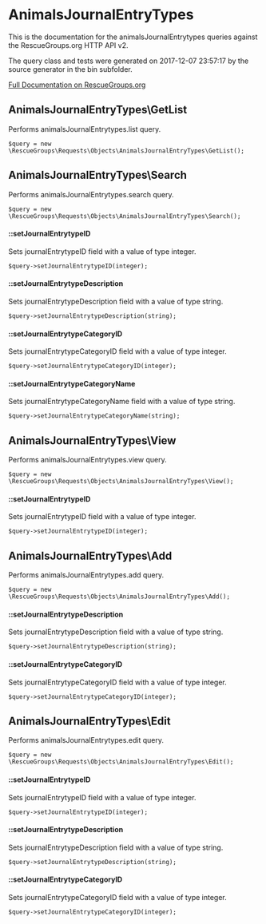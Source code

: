 # AnimalsJournalEntryTypes

This is the documentation for the animalsJournalEntrytypes queries against the RescueGroups.org HTTP API v2.

The query class and tests were generated on 2017-12-07 23:57:17 by the source generator in the bin subfolder.

[Full Documentation on RescueGroups.org](https://userguide.rescuegroups.org/display/APIDG/Object+definitions#Objectdefinitions-animalsJournalEntrytypes)

## AnimalsJournalEntryTypes\GetList

Performs animalsJournalEntrytypes.list query.

    $query = new \RescueGroups\Requests\Objects\AnimalsJournalEntryTypes\GetList();



## AnimalsJournalEntryTypes\Search

Performs animalsJournalEntrytypes.search query.

    $query = new \RescueGroups\Requests\Objects\AnimalsJournalEntryTypes\Search();

#### ::setJournalEntrytypeID

Sets journalEntrytypeID field with a value of type integer.

    $query->setJournalEntrytypeID(integer);

#### ::setJournalEntrytypeDescription

Sets journalEntrytypeDescription field with a value of type string.

    $query->setJournalEntrytypeDescription(string);

#### ::setJournalEntrytypeCategoryID

Sets journalEntrytypeCategoryID field with a value of type integer.

    $query->setJournalEntrytypeCategoryID(integer);

#### ::setJournalEntrytypeCategoryName

Sets journalEntrytypeCategoryName field with a value of type string.

    $query->setJournalEntrytypeCategoryName(string);



## AnimalsJournalEntryTypes\View

Performs animalsJournalEntrytypes.view query.

    $query = new \RescueGroups\Requests\Objects\AnimalsJournalEntryTypes\View();

#### ::setJournalEntrytypeID

Sets journalEntrytypeID field with a value of type integer.

    $query->setJournalEntrytypeID(integer);



## AnimalsJournalEntryTypes\Add

Performs animalsJournalEntrytypes.add query.

    $query = new \RescueGroups\Requests\Objects\AnimalsJournalEntryTypes\Add();

#### ::setJournalEntrytypeDescription

Sets journalEntrytypeDescription field with a value of type string.

    $query->setJournalEntrytypeDescription(string);

#### ::setJournalEntrytypeCategoryID

Sets journalEntrytypeCategoryID field with a value of type integer.

    $query->setJournalEntrytypeCategoryID(integer);



## AnimalsJournalEntryTypes\Edit

Performs animalsJournalEntrytypes.edit query.

    $query = new \RescueGroups\Requests\Objects\AnimalsJournalEntryTypes\Edit();

#### ::setJournalEntrytypeID

Sets journalEntrytypeID field with a value of type integer.

    $query->setJournalEntrytypeID(integer);

#### ::setJournalEntrytypeDescription

Sets journalEntrytypeDescription field with a value of type string.

    $query->setJournalEntrytypeDescription(string);

#### ::setJournalEntrytypeCategoryID

Sets journalEntrytypeCategoryID field with a value of type integer.

    $query->setJournalEntrytypeCategoryID(integer);





